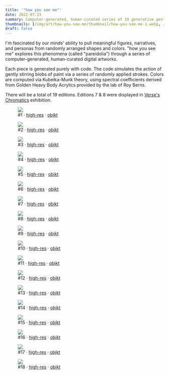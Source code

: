 ```yaml
---
title: '"how you see me"'
date: 2022-07-23
summary: Computer-generated, human-curated series of 19 generative gestural works. <i>(ongoing)</i>
thumbnails: [/img/art/how-you-see-me/thumbnail/how-you-see-me-1.webp, /img/art/how-you-see-me/thumbnail/how-you-see-me-10.webp]
draft: false
---
```


I'm fascinated by our minds' ability to pull meaningful figures, narratives,
and personas from randomly arranged shapes and colors. "how you see me"
explores this phenomena (called "pareidolia") through a series of
computer-generated, human-curated digital artworks.

Each piece is generated purely with code. The code simulates the action of
gently stirring blobs of paint via a series of randomly applied strokes. Colors
are computed via Kubelka-Munk theory, using spectral coefficients derived from
Golden Heavy Body Acrylics provided by the lab of Roy Berns.

There will be a total of 19 editions. Editions 7 & 8 were displayed in [Verse's
Chromatics](https://verse.works/exhibitions/chromatics-part-1) exhibition.

<div class="absolute padded">
<figure class="wide">
  <img src="/img/art/how-you-see-me/high-res/how-you-see-me-1.webp">
  <figcaption>#1 · <a href="/img/art/how-you-see-me/high-res/how-you-see-me-1.png">high-res</a> · <a href="https://objkt.com/asset/KT1Q6cr9sscJYtL4m9CpVscu2SpqUxe9yZoo/0">objkt</a>
  </figcaption>
</figure>

<figure class="wide">
  <img src="/img/art/how-you-see-me/high-res/how-you-see-me-2.webp">
  <figcaption>#2 · <a href="/img/art/how-you-see-me/high-res/how-you-see-me-2.png">high-res</a> · <a href="https://objkt.com/asset/KT1Q6cr9sscJYtL4m9CpVscu2SpqUxe9yZoo/1">objkt</a>
  </figcaption>
</figure>

<figure class="wide">
  <img src="/img/art/how-you-see-me/high-res/how-you-see-me-3.webp">
  <figcaption>#3 · <a href="/img/art/how-you-see-me/high-res/how-you-see-me-3.png">high-res</a> · <a href="https://objkt.com/asset/KT1Q6cr9sscJYtL4m9CpVscu2SpqUxe9yZoo/2">objkt</a>
  </figcaption>
</figure>

<figure class="wide">
  <img src="/img/art/how-you-see-me/high-res/how-you-see-me-4.webp">
  <figcaption>#4 · <a href="/img/art/how-you-see-me/high-res/how-you-see-me-4.png">high-res</a> · <a href="https://objkt.com/asset/KT1Q6cr9sscJYtL4m9CpVscu2SpqUxe9yZoo/3">objkt</a>
  </figcaption>
</figure>

<figure class="wide">
  <img src="/img/art/how-you-see-me/high-res/how-you-see-me-5.webp">
  <figcaption>#5 · <a href="/img/art/how-you-see-me/high-res/how-you-see-me-5.png">high-res</a> · <a href="https://objkt.com/asset/KT1Q6cr9sscJYtL4m9CpVscu2SpqUxe9yZoo/4">objkt</a>
  </figcaption>
</figure>

<figure class="wide">
  <img src="/img/art/how-you-see-me/high-res/how-you-see-me-6.webp">
  <figcaption>#6 · <a href="/img/art/how-you-see-me/high-res/how-you-see-me-6.png">high-res</a> · <a href="https://objkt.com/asset/KT1Q6cr9sscJYtL4m9CpVscu2SpqUxe9yZoo/5">objkt</a>
  </figcaption>
</figure>

<figure class="wide">
  <img src="/img/art/how-you-see-me/high-res/how-you-see-me-7.webp">
  <figcaption>#7 · <a href="/img/art/how-you-see-me/high-res/how-you-see-me-7.png">high-res</a> · <a href="https://objkt.com/asset/KT1Q6cr9sscJYtL4m9CpVscu2SpqUxe9yZoo/6">objkt</a>
  </figcaption>
</figure>

<figure class="wide">
  <img src="/img/art/how-you-see-me/high-res/how-you-see-me-8.webp">
  <figcaption>#8 · <a href="/img/art/how-you-see-me/high-res/how-you-see-me-8.png">high-res</a> · <a href="https://objkt.com/asset/KT1Q6cr9sscJYtL4m9CpVscu2SpqUxe9yZoo/7">objkt</a>
  </figcaption>
</figure>

<figure class="wide">
  <img src="/img/art/how-you-see-me/high-res/how-you-see-me-9.webp">
  <figcaption>#9 · <a href="/img/art/how-you-see-me/high-res/how-you-see-me-9.png">high-res</a> · <a href="https://objkt.com/asset/KT1Q6cr9sscJYtL4m9CpVscu2SpqUxe9yZoo/8">objkt</a>
  </figcaption>
</figure>

<figure class="wide">
  <img src="/img/art/how-you-see-me/high-res/how-you-see-me-10.webp">
  <figcaption>#10 · <a href="/img/art/how-you-see-me/high-res/how-you-see-me-10.png">high-res</a> · <a href="https://objkt.com/asset/KT1Q6cr9sscJYtL4m9CpVscu2SpqUxe9yZoo/9">objkt</a>
  </figcaption>
</figure>

<figure class="wide">
  <img src="/img/art/how-you-see-me/high-res/how-you-see-me-11.webp">
  <figcaption>#11 · <a href="/img/art/how-you-see-me/high-res/how-you-see-me-11.png">high-res</a> · <a href="https://objkt.com/asset/KT1Q6cr9sscJYtL4m9CpVscu2SpqUxe9yZoo/10">objkt</a>
  </figcaption>
</figure>

<figure class="wide">
  <img src="/img/art/how-you-see-me/high-res/how-you-see-me-12.webp">
  <figcaption>#12 · <a href="/img/art/how-you-see-me/high-res/how-you-see-me-12.png">high-res</a> · <a href="https://objkt.com/asset/KT1Q6cr9sscJYtL4m9CpVscu2SpqUxe9yZoo/11">objkt</a>
  </figcaption>
</figure>

<figure class="wide">
  <img src="/img/art/how-you-see-me/high-res/how-you-see-me-13.webp">
  <figcaption>#13 · <a href="/img/art/how-you-see-me/high-res/how-you-see-me-13.png">high-res</a> · <a href="https://objkt.com/asset/KT1Q6cr9sscJYtL4m9CpVscu2SpqUxe9yZoo/12">objkt</a>
  </figcaption>
</figure>

<figure class="wide">
  <img src="/img/art/how-you-see-me/high-res/how-you-see-me-14.webp">
  <figcaption>#14 · <a href="/img/art/how-you-see-me/high-res/how-you-see-me-14.png">high-res</a> · <a href="https://objkt.com/asset/KT1Q6cr9sscJYtL4m9CpVscu2SpqUxe9yZoo/13">objkt</a>
  </figcaption>
</figure>

<figure class="wide">
  <img src="/img/art/how-you-see-me/high-res/how-you-see-me-15.webp">
  <figcaption>#15 · <a href="/img/art/how-you-see-me/high-res/how-you-see-me-15.png">high-res</a> · <a href="https://objkt.com/asset/KT1Q6cr9sscJYtL4m9CpVscu2SpqUxe9yZoo/14">objkt</a>
  </figcaption>
</figure>

<figure class="wide">
  <img src="/img/art/how-you-see-me/high-res/how-you-see-me-16.webp">
  <figcaption>#16 · <a href="/img/art/how-you-see-me/high-res/how-you-see-me-16.png">high-res</a> · <a href="https://objkt.com/asset/KT1Q6cr9sscJYtL4m9CpVscu2SpqUxe9yZoo/15">objkt</a>
  </figcaption>
</figure>

<figure class="wide">
  <img src="/img/art/how-you-see-me/high-res/how-you-see-me-17.webp">
  <figcaption>#17 · <a href="/img/art/how-you-see-me/high-res/how-you-see-me-17.png">high-res</a> · <a href="https://objkt.com/asset/KT1Q6cr9sscJYtL4m9CpVscu2SpqUxe9yZoo/16">objkt</a>
  </figcaption>
</figure>

<figure class="wide">
  <img src="/img/art/how-you-see-me/high-res/how-you-see-me-18.webp">
  <figcaption>#18 · <a href="/img/art/how-you-see-me/high-res/how-you-see-me-18.png">high-res</a> · <a href="https://objkt.com/asset/KT1Q6cr9sscJYtL4m9CpVscu2SpqUxe9yZoo/17">objkt</a>
  </figcaption>
</figure>
</div>
